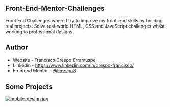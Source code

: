 ## Front-End-Mentor-Challenges

Front End Challenges where I try to improve my front-end skills by building real projects. 
Solve real-world HTML, CSS and JavaScript challenges whilst working to professional designs.

## Author

- Website - Francisco Crespo Erramuspe
- Linkedin - https://www.linkedin.com/in/crespo-francisco/
- Frontend Mentor - [@fcrespo8](https://www.frontendmentor.io/profile/fcrespo8)

## Some Projects

[![mobile-design.jpg](https://i.postimg.cc/cChwxdwb/mobile-design.jpg)](https://postimg.cc/5QH6pdPB)
